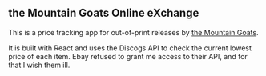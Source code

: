 ## the Mountain Goats Online eXchange

This is a price tracking app for out-of-print releases by [the Mountain Goats](http://www.mountain-goats.com/).

It is built with React and uses the Discogs API to check the current lowest price of each item. Ebay refused to grant me access to their API, and for that I wish them ill.
